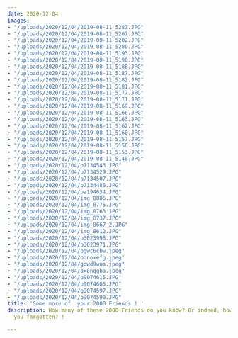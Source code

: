 ```yaml
---
date: 2020-12-04
images:
- "/uploads/2020/12/04/2019-08-11_5287.JPG"
- "/uploads/2020/12/04/2019-08-11_5267.JPG"
- "/uploads/2020/12/04/2019-08-11_5202.JPG"
- "/uploads/2020/12/04/2019-08-11_5200.JPG"
- "/uploads/2020/12/04/2019-08-11_5193.JPG"
- "/uploads/2020/12/04/2019-08-11_5190.JPG"
- "/uploads/2020/12/04/2019-08-11_5188.JPG"
- "/uploads/2020/12/04/2019-08-11_5187.JPG"
- "/uploads/2020/12/04/2019-08-11_5182.JPG"
- "/uploads/2020/12/04/2019-08-11_5181.JPG"
- "/uploads/2020/12/04/2019-08-11_5177.JPG"
- "/uploads/2020/12/04/2019-08-11_5171.JPG"
- "/uploads/2020/12/04/2019-08-11_5169.JPG"
- "/uploads/2020/12/04/2019-08-11_5166.JPG"
- "/uploads/2020/12/04/2019-08-11_5163.JPG"
- "/uploads/2020/12/04/2019-08-11_5162.JPG"
- "/uploads/2020/12/04/2019-08-11_5160.JPG"
- "/uploads/2020/12/04/2019-08-11_5157.JPG"
- "/uploads/2020/12/04/2019-08-11_5156.JPG"
- "/uploads/2020/12/04/2019-08-11_5153.JPG"
- "/uploads/2020/12/04/2019-08-11_5148.JPG"
- "/uploads/2020/12/04/p7134543.JPG"
- "/uploads/2020/12/04/p7134529.JPG"
- "/uploads/2020/12/04/p7134507.JPG"
- "/uploads/2020/12/04/p7134486.JPG"
- "/uploads/2020/12/04/pa194634.JPG"
- "/uploads/2020/12/04/img_8886.JPG"
- "/uploads/2020/12/04/img_8775.JPG"
- "/uploads/2020/12/04/img_8763.JPG"
- "/uploads/2020/12/04/img_8737.JPG"
- "/uploads/2020/12/04/img_8667-2.JPG"
- "/uploads/2020/12/04/img_8612.JPG"
- "/uploads/2020/12/04/p3023998.JPG"
- "/uploads/2020/12/04/p3023971.JPG"
- "/uploads/2020/12/04/pgwc6cbw.jpeg"
- "/uploads/2020/12/04/oonoxefg.jpeg"
- "/uploads/2020/12/04/gowd9wua.jpeg"
- "/uploads/2020/12/04/ax8nqgba.jpeg"
- "/uploads/2020/12/04/p9074615.JPG"
- "/uploads/2020/12/04/p9074605.JPG"
- "/uploads/2020/12/04/p9074597.JPG"
- "/uploads/2020/12/04/p9074590.JPG"
title: 'Some more of  your 2000 Friends ! '
description: How many of these 2000 Friends do you know? Or indeed, how many have
  you forgotten? !

---
```

